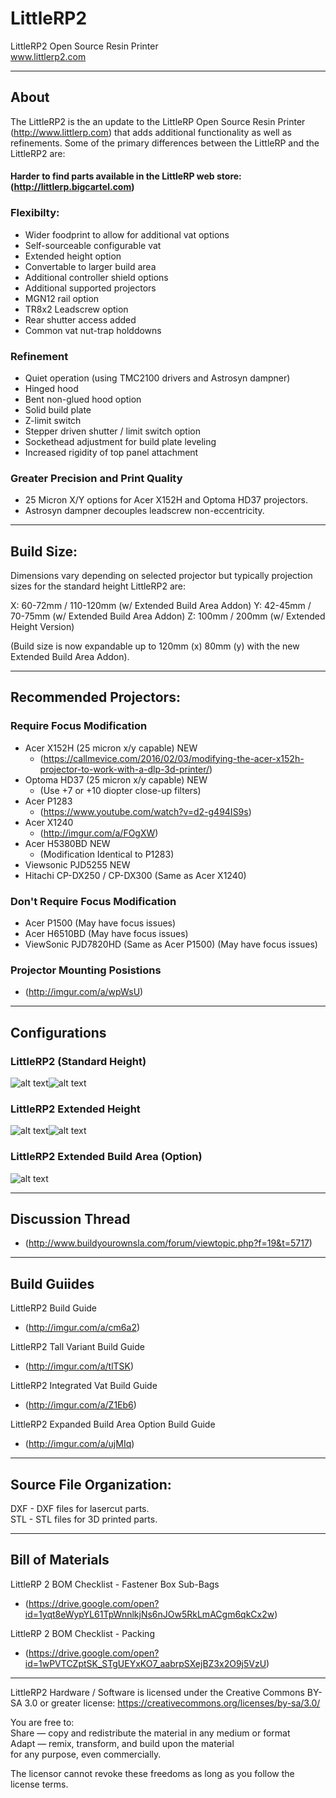 # LittleRP2
LittleRP2 Open Source Resin Printer  
www.littlerp2.com

---


## About

The LittleRP2 is the an update to the LittleRP Open Source Resin Printer (http://www.littlerp.com) that adds additional functionality as well as refinements. Some of the primary differences between the LittleRP and the LittleRP2 are:

#### Harder to find parts available in the LittleRP web store: (http://littlerp.bigcartel.com)

### Flexibilty:
- Wider foodprint to allow for additional vat options
- Self-sourceable configurable vat
- Extended height option
- Convertable to larger build area
- Additional controller shield options
- Additional supported projectors
- MGN12 rail option
- TR8x2 Leadscrew option
- Rear shutter access added
- Common vat nut-trap holddowns

### Refinement
- Quiet operation (using TMC2100 drivers and Astrosyn dampner)
- Hinged hood
- Bent non-glued hood option
- Solid build plate
- Z-limit switch
- Stepper driven shutter / limit switch option
- Sockethead adjustment for build plate leveling
- Increased rigidity of top panel attachment

### Greater Precision and Print Quality
- 25 Micron X/Y options for Acer X152H and Optoma HD37 projectors.
- Astrosyn dampner decouples leadscrew non-eccentricity.

---


## Build Size:
Dimensions vary depending on selected projector but typically projection sizes for the standard height LittleRP2 are:

X: 60-72mm / 110-120mm (w/ Extended Build Area Addon)
Y: 42-45mm / 70-75mm (w/ Extended Build Area Addon)
Z: 100mm / 200mm (w/ Extended Height Version)

(Build size is now expandable up to 120mm (x) 80mm (y) with the new Extended Build Area Addon).

---


## Recommended Projectors:

### Require Focus Modification
- Acer X152H (25 micron x/y capable) NEW
    * (https://callmevice.com/2016/02/03/modifying-the-acer-x152h-projector-to-work-with-a-dlp-3d-printer/)
- Optoma HD37 (25 micron x/y capable) NEW
    * (Use +7 or +10 diopter close-up filters)
- Acer P1283
    * (https://www.youtube.com/watch?v=d2-g494IS9s)
- Acer X1240
    * (http://imgur.com/a/FOgXW)
- Acer H5380BD NEW
    * (Modification Identical to P1283)
- Viewsonic PJD5255 NEW
- Hitachi CP-DX250 / CP-DX300 (Same as Acer X1240)

### Don't Require Focus Modification
- Acer P1500 (May have focus issues)
- Acer H6510BD (May have focus issues)
- ViewSonic PJD7820HD (Same as Acer P1500) (May have focus issues)

### Projector Mounting Posistions
- (http://imgur.com/a/wpWsU)

---

## Configurations

### LittleRP2 (Standard Height)
![alt text](http://i.imgur.com/vZLMnu6l.jpg "LittleRP2")![alt text](http://i.imgur.com/f9xXAVMl.jpg "LittleRP2")

### LittleRP2 Extended Height
![alt text](http://i.imgur.com/09GMzy9l.jpg "LittleRP2 Extended Height")![alt text](http://i.imgur.com/jRWkJpEl.jpg "LittleRP2 Extended Height")

### LittleRP2 Extended Build Area (Option)
![alt text](http://i.imgur.com/xJ0F0O2l.jpg "LittleRP2 Extended Build Area")

---


## Discussion Thread
- (http://www.buildyourownsla.com/forum/viewtopic.php?f=19&t=5717)

---


## Build Guiides

LittleRP2 Build Guide
- (http://imgur.com/a/cm6a2)

LittleRP2 Tall Variant Build Guide
- (http://imgur.com/a/tlTSK)

LittleRP2 Integrated Vat Build Guide
- (http://imgur.com/a/Z1Eb6)

LittleRP2 Expanded Build Area Option Build Guide
- (http://imgur.com/a/ujMIq)

---


## Source File Organization:

DXF - DXF files for lasercut parts.  
STL - STL files for 3D printed parts.

---


## Bill of Materials

LittleRP 2 BOM Checklist - Fastener Box Sub-Bags
- (https://drive.google.com/open?id=1yqt8eWypYL61TpWnnlkjNs6nJOw5RkLmACgm6qkCx2w)

LittleRP 2 BOM Checklist - Packing
- (https://drive.google.com/open?id=1wPVTCZptSK_STgUEYxKO7_aabrpSXejBZ3x2O9j5VzU)

---

LittleRP2 Hardware / Software is licensed under the Creative Commons BY-SA 3.0 or greater license: https://creativecommons.org/licenses/by-sa/3.0/

You are free to:  
Share — copy and redistribute the material in any medium or format  
Adapt — remix, transform, and build upon the material  
for any purpose, even commercially.

The licensor cannot revoke these freedoms as long as you follow the license terms.
